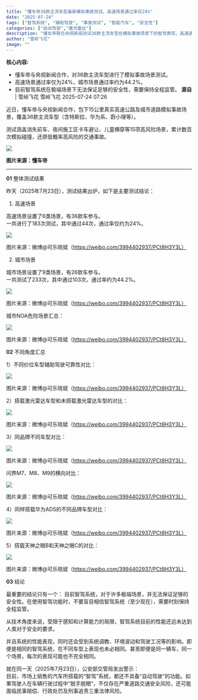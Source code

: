 ```yaml
---
title: "懂车帝36款主流车型最新模拟事故测试，高速场景通过率仅24%"
date: "2025-07-24"
tags: ["智驾系统", "辅助驾驶", "事故测试", "智能汽车", "安全性"]
categories: ["自动驾驶","激光雷达"]
description: "懂车帝联合央视新闻测试36款主流车型在模拟事故场景下的智驾表现，高速通过率仅24%，凸显智驾系统在极端场景下的安全隐患。"
author: "雪岭飞花"
image: ""
---
```


**核心内容:**
- 懂车帝与央视新闻合作，对36款主流车型进行了模拟事故场景测试。
- 高速场景通过率仅为24%，城市场景通过率约为44.2%。
- 目前智驾系统在极端场景下无法保证足够的安全性，需要保持全程监管。
**源自** |  雪岭飞花  雪岭飞花   2025-07-24 07:26  
  
近日，懂车帝与央视新闻合作，包下15公里真实高速公路及城市道路模拟事故场景，覆盖36款主流车型（含特斯拉、华为系、蔚小理等）。  
  
测试涵盖消失前车、夜间施工区卡车避让、儿童横穿等15项高风险场景，累计数百次模拟碰撞，还原低概率高风险的交通事故。  
  
![](https://ai.programnotes.cn/img/ai/0a01c7fa731ac73313dbafd64576629a.png)  
  
**图片来源：懂车帝**  
  
****  
**01** 整体测试结果  
  
昨天（2025年7月23日），测试结果出炉，如下是主要测试结论：  
  
1. 高速场景  
  
高速场景设置了6类场景，有36款车参与。  
一共进行了183次测试，其中通过44次，通过率仅约为24%。  
  
![](https://ai.programnotes.cn/img/ai/33419c3629a5f10019abc0a93e5aa365.jpeg)  
  
图片来源：微博@可乐晓斌（https://weibo.com/3994402937/PCt8H3Y3L）  
  
2. 城市场景  
  
城市场景设置了9类场景，有26款车参与。  
一共测试了233次，其中通过103次，通过率约为44.2%。  
  
![](https://ai.programnotes.cn/img/ai/21661463d887c953e2878c1d3a76e174.jpeg)  
  
图片来源：微博@可乐晓斌（https://weibo.com/3994402937/PCt8H3Y3L）  
  
城市NOA危险场景汇总：  
  
![](https://ai.programnotes.cn/img/ai/1f25f4d0d4b992666631ca1425cdc53c.jpeg)  
  
图片来源：微博@可乐晓斌（https://weibo.com/3994402937/PCt8H3Y3L）  
  
  
**02** 不同角度汇总  
  
1）不同价位车型辅助驾驶可靠性对比：  
  
![](https://ai.programnotes.cn/img/ai/3149a054dfaa31969b8c11dab8b75cf8.jpeg)  
  
图片来源：微博@可乐晓斌（https://weibo.com/3994402937/PCt8H3Y3L）  
  
2）搭载激光雷达车型和未搭载激光雷达车型的对比：  
  
![](https://ai.programnotes.cn/img/ai/fb8e20a775e7f7ccd971b9b4d14fb29a.jpeg)  
  
图片来源：微博@可乐晓斌（https://weibo.com/3994402937/PCt8H3Y3L）  
  
3）同品牌不同车型对比：  
  
![](https://ai.programnotes.cn/img/ai/ddbf7d549816178a79aa82fc7978b1ae.jpeg)  
  
图片来源：微博@可乐晓斌（https://weibo.com/3994402937/PCt8H3Y3L）  
  
问界M7、M8、M9的横向对比：  
  
![](https://ai.programnotes.cn/img/ai/6a521eb8b70b4b4a6d1a6ddc1b4b9fb3.jpeg)  
  
图片来源：微博@可乐晓斌（https://weibo.com/3994402937/PCt8H3Y3L）  
  
4）同样搭载华为ADS的不同品牌车型对比：  
  
![](https://ai.programnotes.cn/img/ai/789c61606c23d4e5fd75f18c14896459.jpeg)  
  
图片来源：微博@可乐晓斌（https://weibo.com/3994402937/PCt8H3Y3L）  
  
5）搭载天神之眼B和天神之眼C的对比：  
  
![](https://ai.programnotes.cn/img/ai/1cef3ffa74e2ef447e15ce204db0f558.jpeg)  
  
图片来源：微博@可乐晓斌（https://weibo.com/3994402937/PCt8H3Y3L）  
  
**03** 结论  
  
最重要的结论只有一个：  目前智驾系统，对于许多极端场景，并无法保证足够的安全性。在使用智驾功能时，不要盲目相信智驾系统（至少现在），需要时刻保持全程监管。  
  
从技术角度来说，受限于感知和计算能力的局限，智驾系统目前的性能还远未达到人类对于安全的要求。  
  
并且系统的性能表现，同时还会受到系统调教、环境波动和驾驶工况等的影响。即便是相同的智驾系统，在不同车型上表现也未必相同。甚至即便是同一辆车，同一个场景，每次的表现可能也不完全相同。  
  
就在同一天（2025年7月23日），公安部交管局发出警示：  
目前，市场上销售的汽车所搭载的“智驾”系统，都还不具备“自动驾驶”的功能。如果驾驶人在车辆行驶过程中“脱手脱眼”，不仅存在严重道路交通安全风险，还可能面临民事赔偿、行政处罚及刑事追责三重法律风险。  